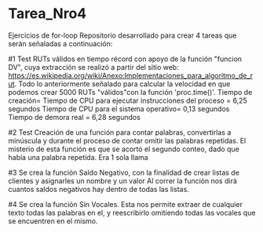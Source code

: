# Tarea_Nro4
Ejercicios de for-loop
Repositorio desarrollado para crear 4 tareas que serán señaladas a continuación:

#1 Test RUTs válidos en tiempo récord con apoyo de la función "funcion DV", cuya extracción se realizó a partir del sitio web: https://es.wikipedia.org/wiki/Anexo:Implementaciones_para_algoritmo_de_rut.
Todo lo anteriormente señalado para calcular la velocidad en que podemos crear 5000 RUTs "válidos"con la función 'proc.time()'.
Tiempo de creación= 
Tiempo de CPU para ejecutar instrucciones del proceso = 6,25 segundos 
Tiempo de CPU para el sistema operativo= 0,13 segundos
Tiempo de demora real = 6,28 segundos

#2 Test Creación de una función para contar palabras, convertirlas a minúscula y durante el proceso de contar omitir las palabras repetidas. 
El misterio de esta función es que se acortó el segundo conteo, dado que había una palabra repetida.
Era 1 sola llama

#3 Se crea la función Saldo Negativo, con la finalidad de crear listas de clientes y asignarles un nombre y un valor
Al correr la función nos dirá cuantos saldos negativos hay dentro de todas las listas.

#4 Se crea la función Sin Vocales. Esta nos permite extraer de cualquier texto todas las palabras en el, y reescribirlo 
omitiendo todas las vocales que se encuentren en el mismo. 
